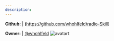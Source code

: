 ```yaml
---
description: 
---
```



**Github:** | (https://github.com/whohlfeld/radio-Skill)

**Owner:** | [@whohlfeld](https://github.com/whohlfeld) ![avatart](https://avatars0.githubusercontent.com/u/33004991?v=4)

